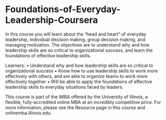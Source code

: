 # Foundations-of-Everyday-Leadership-Coursera
In this course you will learn about the “head and heart” of everyday leadership, individual decision making, group decision making, and managing motivation. The objectives are to understand why and how leadership skills are so critical to organizational success, and learn the foundations of effective leadership skills.

Learners:
•	Understand why and how leadership skills are so critical to organizational success
•	Know how to use leadership skills to work more effectively with others, and are able to organize teams to work more effectively together
•	Will be able to apply the foundations of effective leadership skills to everyday situations faced by leaders.

This course is part of the iMBA offered by the University of Illinois, a flexible, fully-accredited online MBA at an incredibly competitive price. For more information, please see the Resource page in this course and onlinemba.illinois.edu.
